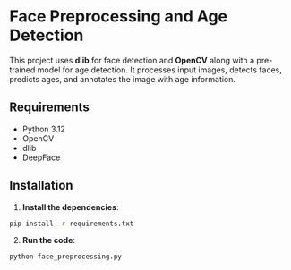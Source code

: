 # Face Preprocessing and Age Detection

This project uses **dlib** for face detection and **OpenCV** along with a pre-trained model for age detection.
It processes input images, detects faces, predicts ages, and annotates the image with age information.

## Requirements

- Python 3.12
- OpenCV
- dlib
- DeepFace

## Installation

1. **Install the dependencies**:

```bash
pip install -r requirements.txt
```

2. **Run the code**:

```
python face_preprocessing.py
```
